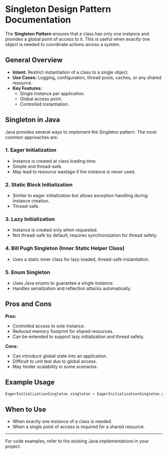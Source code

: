 # Singleton Design Pattern Documentation

The **Singleton Pattern** ensures that a class has only one instance and provides a global point of access to it. This is useful when exactly one object is needed to coordinate actions across a system.

## General Overview

- **Intent:** Restrict instantiation of a class to a single object.
- **Use Cases:** Logging, configuration, thread pools, caches, or any shared resource.
- **Key Features:**
    - Single instance per application.
    - Global access point.
    - Controlled instantiation.

## Singleton in Java

Java provides several ways to implement the Singleton pattern. The most common approaches are:

### 1. Eager Initialization

- Instance is created at class loading time.
- Simple and thread-safe.
- May lead to resource wastage if the instance is never used.

### 2. Static Block Initialization

- Similar to eager initialization but allows exception handling during instance creation.
- Thread-safe.

### 3. Lazy Initialization

- Instance is created only when requested.
- Not thread-safe by default; requires synchronization for thread safety.

### 4. Bill Pugh Singleton (Inner Static Helper Class)

- Uses a static inner class for lazy-loaded, thread-safe instantiation.

### 5. Enum Singleton

- Uses Java enums to guarantee a single instance.
- Handles serialization and reflection attacks automatically.

## Pros and Cons

**Pros:**
- Controlled access to sole instance.
- Reduced memory footprint for shared resources.
- Can be extended to support lazy initialization and thread safety.

**Cons:**
- Can introduce global state into an application.
- Difficult to unit test due to global access.
- May hinder scalability in some scenarios.

## Example Usage

```java
EagerInitializationSingleton singleton = EagerInitializationSingleton.getInstance();
```

## When to Use

- When exactly one instance of a class is needed.
- When a single point of access is required for a shared resource.

---

For code examples, refer to the existing Java implementations in your project.